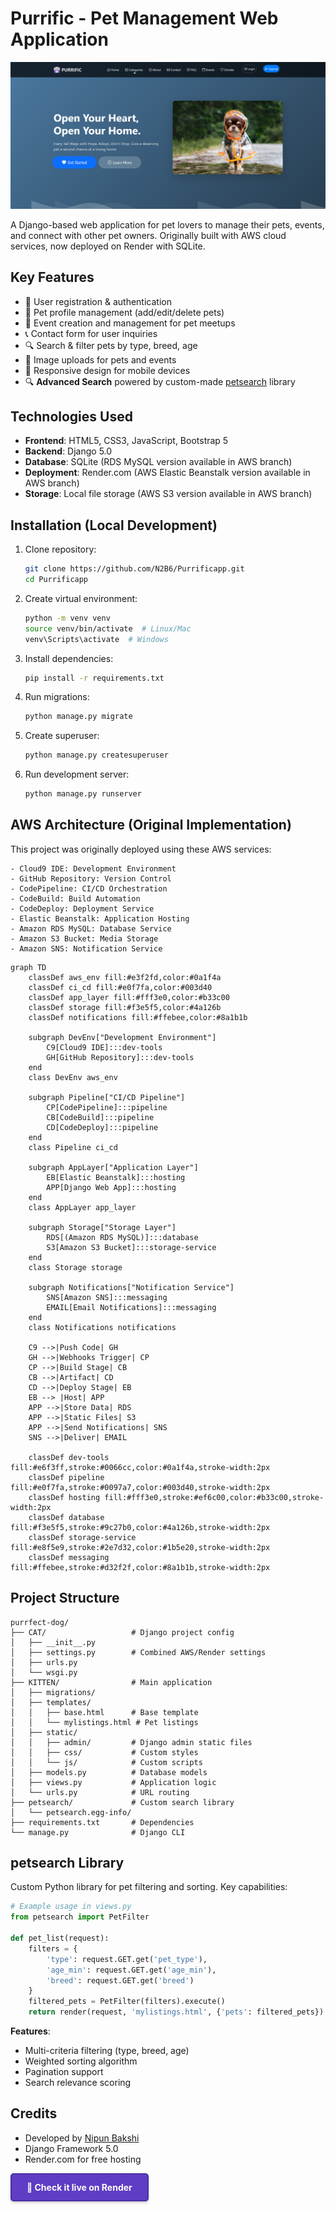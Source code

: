 # Purrific - Pet Management Web Application

<img src="home.png" alt="Pet Management App" width="600">

A Django-based web application for pet lovers to manage their pets, events, and connect with other pet owners. Originally built with AWS cloud services, now deployed on Render with SQLite.

## Key Features
- 🐾 User registration & authentication
- 🐶 Pet profile management (add/edit/delete pets)
- 📅 Event creation and management for pet meetups
- 📞 Contact form for user inquiries
- 🔍 Search & filter pets by type, breed, age
- 📸 Image uploads for pets and events
- 📱 Responsive design for mobile devices
- 🔍 **Advanced Search** powered by custom-made [petsearch](#petsearch-library) library

## Technologies Used
- **Frontend**: HTML5, CSS3, JavaScript, Bootstrap 5
- **Backend**: Django 5.0
- **Database**: SQLite (RDS MySQL version available in AWS branch)
- **Deployment**: Render.com (AWS Elastic Beanstalk version available in AWS branch)
- **Storage**: Local file storage (AWS S3 version available in AWS branch)

## Installation (Local Development)
1. Clone repository:
   ```bash
   git clone https://github.com/N2B6/Purrificapp.git
   cd Purrificapp
   ```


2. Create virtual environment:
   ```bash
   python -m venv venv
   source venv/bin/activate  # Linux/Mac
   venv\Scripts\activate  # Windows
   ```

3. Install dependencies:
   ```bash
   pip install -r requirements.txt
   ```

4. Run migrations:
   ```bash
   python manage.py migrate
   ```

5. Create superuser:
   ```bash
   python manage.py createsuperuser
   ```

6. Run development server:
   ```bash
   python manage.py runserver
   ```

<!-- ## Deployment on Render
1. Create new **Web Service** on Render
2. Connect your GitHub repository
3. Set environment variables:
   ```env
   PYTHON_VERSION = 3.9.6
   DJANGO_SETTINGS_MODULE = CAT.settings
   ```
4. Set build command:
   ```bash
   pip install -r requirements.txt && python manage.py migrate
   ```
5. Set start command:
   ```bash
   gunicorn CAT.wsgi:application -->
   <!-- ``` -->

## AWS Architecture (Original Implementation)
This project was originally deployed using these AWS services:

```plaintext
- Cloud9 IDE: Development Environment
- GitHub Repository: Version Control
- CodePipeline: CI/CD Orchestration
- CodeBuild: Build Automation
- CodeDeploy: Deployment Service
- Elastic Beanstalk: Application Hosting
- Amazon RDS MySQL: Database Service
- Amazon S3 Bucket: Media Storage
- Amazon SNS: Notification Service
```

```mermaid
graph TD
    classDef aws_env fill:#e3f2fd,color:#0a1f4a
    classDef ci_cd fill:#e0f7fa,color:#003d40
    classDef app_layer fill:#fff3e0,color:#b33c00
    classDef storage fill:#f3e5f5,color:#4a126b
    classDef notifications fill:#ffebee,color:#8a1b1b

    subgraph DevEnv["Development Environment"]
        C9[Cloud9 IDE]:::dev-tools
        GH[GitHub Repository]:::dev-tools
    end
    class DevEnv aws_env

    subgraph Pipeline["CI/CD Pipeline"]
        CP[CodePipeline]:::pipeline
        CB[CodeBuild]:::pipeline
        CD[CodeDeploy]:::pipeline
    end
    class Pipeline ci_cd

    subgraph AppLayer["Application Layer"]
        EB[Elastic Beanstalk]:::hosting
        APP[Django Web App]:::hosting
    end
    class AppLayer app_layer

    subgraph Storage["Storage Layer"]
        RDS[(Amazon RDS MySQL)]:::database
        S3[Amazon S3 Bucket]:::storage-service
    end
    class Storage storage

    subgraph Notifications["Notification Service"]
        SNS[Amazon SNS]:::messaging
        EMAIL[Email Notifications]:::messaging
    end
    class Notifications notifications

    C9 -->|Push Code| GH
    GH -->|Webhooks Trigger| CP
    CP -->|Build Stage| CB
    CB -->|Artifact| CD
    CD -->|Deploy Stage| EB
    EB --> |Host| APP
    APP -->|Store Data| RDS
    APP -->|Static Files| S3
    APP -->|Send Notifications| SNS
    SNS -->|Deliver| EMAIL

    classDef dev-tools fill:#e6f3ff,stroke:#0066cc,color:#0a1f4a,stroke-width:2px
    classDef pipeline fill:#e0f7fa,stroke:#0097a7,color:#003d40,stroke-width:2px
    classDef hosting fill:#fff3e0,stroke:#ef6c00,color:#b33c00,stroke-width:2px
    classDef database fill:#f3e5f5,stroke:#9c27b0,color:#4a126b,stroke-width:2px
    classDef storage-service fill:#e8f5e9,stroke:#2e7d32,color:#1b5e20,stroke-width:2px
    classDef messaging fill:#ffebee,stroke:#d32f2f,color:#8a1b1b,stroke-width:2px
```

## Project Structure
```plaintext
purrfect-dog/
├── CAT/                   # Django project config
│   ├── __init__.py
│   ├── settings.py        # Combined AWS/Render settings
│   ├── urls.py
│   └── wsgi.py
├── KITTEN/                # Main application
│   ├── migrations/
│   ├── templates/
│   │   ├── base.html      # Base template
│   │   └── mylistings.html # Pet listings
│   ├── static/
│   │   ├── admin/         # Django admin static files
│   │   ├── css/           # Custom styles
│   │   └── js/            # Custom scripts
│   ├── models.py          # Database models
│   ├── views.py           # Application logic
│   └── urls.py            # URL routing
├── petsearch/             # Custom search library
│   └── petsearch.egg-info/
├── requirements.txt       # Dependencies
└── manage.py              # Django CLI
```

## petsearch Library
Custom Python library for pet filtering and sorting. Key capabilities:

```python
# Example usage in views.py
from petsearch import PetFilter

def pet_list(request):
    filters = {
        'type': request.GET.get('pet_type'),
        'age_min': request.GET.get('age_min'),
        'breed': request.GET.get('breed')
    }
    filtered_pets = PetFilter(filters).execute()
    return render(request, 'mylistings.html', {'pets': filtered_pets})
```

**Features**:
- Multi-criteria filtering (type, breed, age)
- Weighted sorting algorithm
- Pagination support
- Search relevance scoring

## Credits
- Developed by [Nipun Bakshi](https://www.linkedin.com/in/nipunbakshi/)
- Django Framework 5.0
- Render.com for free hosting

<!-- [![View Live Demo on Render](https://img.shields.io/badge/View_Live_Demo-Render-5f3dc4?style=for-the-badge&logo=render&logoColor=white&labelColor=000000)](https://purrificapp.onrender.com) -->



<!-- Or for HTML-compatible rendering (e.g., GitHub Pages) -->
<a href="https://purrificapp.onrender.com" style="display: inline-block; padding: 12px 24px; background-color: #5f3dc4; color: white; border-radius: 5px; text-decoration: none; font-weight: bold; transition: all 0.3s ease; border: 2px solid #4a2fa3; box-shadow: 0 2px 4px rgba(0,0,0,0.2);">
    🚀 Check it live on Render
</a>
